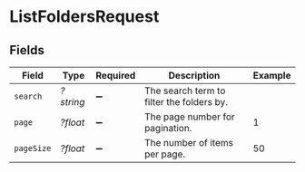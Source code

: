 # ListFoldersRequest


## Fields

| Field                                     | Type                                      | Required                                  | Description                               | Example                                   |
| ----------------------------------------- | ----------------------------------------- | ----------------------------------------- | ----------------------------------------- | ----------------------------------------- |
| `search`                                  | *?string*                                 | :heavy_minus_sign:                        | The search term to filter the folders by. |                                           |
| `page`                                    | *?float*                                  | :heavy_minus_sign:                        | The page number for pagination.           | 1                                         |
| `pageSize`                                | *?float*                                  | :heavy_minus_sign:                        | The number of items per page.             | 50                                        |